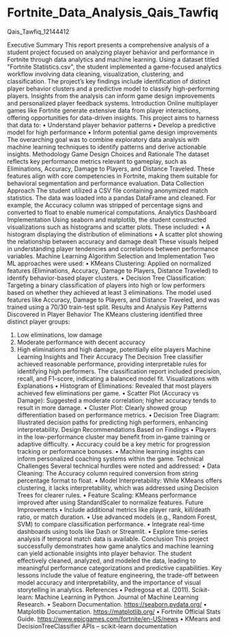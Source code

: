 # Fortnite_Data_Analysis_Qais_Tawfiq
Qais_Tawfiq_12144412


Executive Summary
This report presents a comprehensive analysis of a student project focused on analyzing player behavior and performance in Fortnite through data analytics and machine learning. Using a dataset titled "Fortnite Statistics.csv", the student implemented a game-focused analytics workflow involving data cleaning, visualization, clustering, and classification. The project’s key findings include identification of distinct player behavior clusters and a predictive model to classify high-performing players. Insights from the analysis can inform game design improvements and personalized player feedback systems.
Introduction
Online multiplayer games like Fortnite generate extensive data from player interactions, offering opportunities for data-driven insights. This project aims to harness that data to:
•	Understand player behavior patterns
•	Develop a predictive model for high performance
•	Inform potential game design improvements
The overarching goal was to combine exploratory data analysis with machine learning techniques to identify patterns and derive actionable insights.
Methodology
Game Design Choices and Rationale
The dataset reflects key performance metrics relevant to gameplay, such as Eliminations, Accuracy, Damage to Players, and Distance Traveled. These features align with core competencies in Fortnite, making them suitable for behavioral segmentation and performance evaluation.
Data Collection Approach
The student utilized a CSV file containing anonymized match statistics. The data was loaded into a pandas DataFrame and cleaned. For example, the Accuracy column was stripped of percentage signs and converted to float to enable numerical computations.
Analytics Dashboard Implementation
Using seaborn and matplotlib, the student constructed visualizations such as histograms and scatter plots. These included:
•	A histogram displaying the distribution of eliminations
•	A scatter plot showing the relationship between accuracy and damage dealt
These visuals helped in understanding player tendencies and correlations between performance variables.
Machine Learning Algorithm Selection and Implementation
Two ML approaches were used:
•	KMeans Clustering: Applied on normalized features (Eliminations, Accuracy, Damage to Players, Distance Traveled) to identify behavior-based player clusters.
•	Decision Tree Classification: Targeting a binary classification of players into high or low performers based on whether they achieved at least 3 eliminations. The model used features like Accuracy, Damage to Players, and Distance Traveled, and was trained using a 70/30 train-test split.
Results and Analysis
Key Patterns Discovered in Player Behavior
The KMeans clustering identified three distinct player groups:
1.	Low eliminations, low damage
2.	Moderate performance with decent accuracy
3.	High eliminations and high damage, potentially elite players
Machine Learning Insights and Their Accuracy
The Decision Tree classifier achieved reasonable performance, providing interpretable rules for identifying high performers. The classification report included precision, recall, and F1-score, indicating a balanced model fit.
Visualizations with Explanations
•	Histogram of Eliminations: Revealed that most players achieved few eliminations per game.
•	Scatter Plot (Accuracy vs Damage): Suggested a moderate correlation; higher accuracy tends to result in more damage.
•	Cluster Plot: Clearly showed group differentiation based on performance metrics.
•	Decision Tree Diagram: Illustrated decision paths for predicting high performers, enhancing interpretability.
Design Recommendations Based on Findings
•	Players in the low-performance cluster may benefit from in-game training or adaptive difficulty.
•	Accuracy could be a key metric for progression tracking or performance bonuses.
•	Machine learning insights can inform personalized coaching systems within the game.
Technical Challenges
Several technical hurdles were noted and addressed:
•	Data Cleaning: The Accuracy column required conversion from string percentage format to float.
•	Model Interpretability: While KMeans offers clustering, it lacks interpretability, which was addressed using Decision Trees for clearer rules.
•	Feature Scaling: KMeans performance improved after using StandardScaler to normalize features.
Future Improvements
•	Include additional metrics like player rank, kill/death ratio, or match duration.
•	Use advanced models (e.g., Random Forest, SVM) to compare classification performance.
•	Integrate real-time dashboards using tools like Dash or Streamlit.
•	Explore time-series analysis if temporal match data is available.
Conclusion
This project successfully demonstrates how game analytics and machine learning can yield actionable insights into player behavior. The student effectively cleaned, analyzed, and modeled the data, leading to meaningful performance categorizations and predictive capabilities. Key lessons include the value of feature engineering, the trade-off between model accuracy and interpretability, and the importance of visual storytelling in analytics.
References
•	Pedregosa et al. (2011). Scikit-learn: Machine Learning in Python. Journal of Machine Learning Research.
•	Seaborn Documentation. https://seaborn.pydata.org/
•	Matplotlib Documentation. https://matplotlib.org/
•	Fortnite Official Stats Guide. https://www.epicgames.com/fortnite/en-US/news
•	KMeans and DecisionTreeClassifier APIs – scikit-learn documentation


